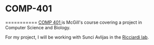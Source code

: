 # COMP-401
===========
<a href = "http://www.cs.mcgill.ca/~jeromew/comp401.html">COMP 401 </a> is McGill's course covering a project in Computer Science and Biology.

For my project, I will be working with Sunci Avlijas in the <a href = "http://redpath-staff.mcgill.ca/ricciardi/index.html">Ricciardi lab</a>.
